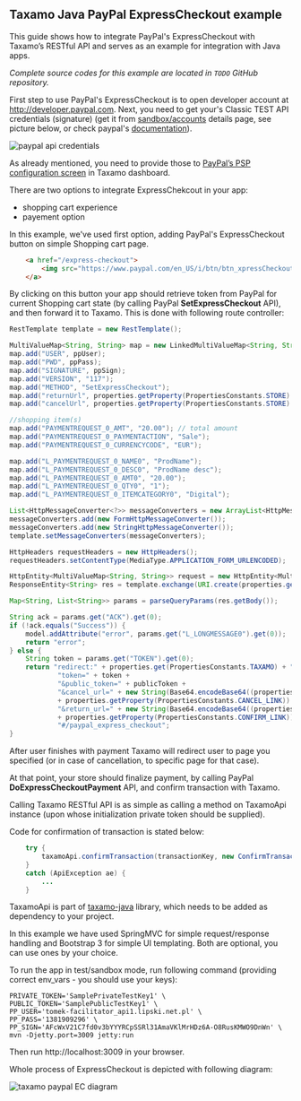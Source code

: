 ## Taxamo Java PayPal ExpressCheckout example

This guide shows how to integrate PayPal's ExpressCheckout with Taxamo’s RESTful API and serves as an example for integration with Java apps.

*Complete source codes for this example are located in `TODO` GitHub repository.*

First step to use PayPal's ExpressCheckout is to open developer account at http://developer.paypal.com. Next, you need to get your's Classic TEST API credentials (signature) (get it from [sandbox/accounts](https://developer.paypal.com/webapps/developer/applications/accounts) details page, see picture below, or check paypal's [documentation](https://developer.paypal.com/docs/classic/api/apiCredentials/)).

![paypal api credentials](https://dl.dropboxusercontent.com/u/39202878/pp_credentials.png)

As already mentioned, you need to provide those to  [PayPal’s PSP configuration screen](https://beta.taxamo.com/merchant/app.html!/account/payment-gateways/paypal) in Taxamo dashboard.

There are two options to integrate ExpressChekcout in your app:

 - shopping cart experience
 - payement option

In this example, we've used first option, adding PayPal's ExpressCheckout button on simple Shopping cart page.

```html
	<a href="/express-checkout">
	    <img src="https://www.paypal.com/en_US/i/btn/btn_xpressCheckout.gif" align="left" style="margin-right:7px;">
	</a>
```

By clicking on this button your app should retrieve token from PayPal for current Shopping cart state (by calling PayPal **SetExpressCheckout** API), 
and then forward it to Taxamo. This is done with following route controller:

```java
RestTemplate template = new RestTemplate();

MultiValueMap<String, String> map = new LinkedMultiValueMap<String, String>();
map.add("USER", ppUser);
map.add("PWD", ppPass);
map.add("SIGNATURE", ppSign);
map.add("VERSION", "117");
map.add("METHOD", "SetExpressCheckout");
map.add("returnUrl", properties.getProperty(PropertiesConstants.STORE) + properties.getProperty(PropertiesConstants.CONFIRM_LINK));
map.add("cancelUrl", properties.getProperty(PropertiesConstants.STORE) + properties.getProperty(PropertiesConstants.CANCEL_LINK));

//shopping item(s)
map.add("PAYMENTREQUEST_0_AMT", "20.00"); // total amount
map.add("PAYMENTREQUEST_0_PAYMENTACTION", "Sale");
map.add("PAYMENTREQUEST_0_CURRENCYCODE", "EUR");

map.add("L_PAYMENTREQUEST_0_NAME0", "ProdName");
map.add("L_PAYMENTREQUEST_0_DESC0", "ProdName desc");
map.add("L_PAYMENTREQUEST_0_AMT0", "20.00");
map.add("L_PAYMENTREQUEST_0_QTY0", "1");
map.add("L_PAYMENTREQUEST_0_ITEMCATEGORY0", "Digital");

List<HttpMessageConverter<?>> messageConverters = new ArrayList<HttpMessageConverter<?>>();
messageConverters.add(new FormHttpMessageConverter());
messageConverters.add(new StringHttpMessageConverter());
template.setMessageConverters(messageConverters);

HttpHeaders requestHeaders = new HttpHeaders();
requestHeaders.setContentType(MediaType.APPLICATION_FORM_URLENCODED);

HttpEntity<MultiValueMap<String, String>> request = new HttpEntity<MultiValueMap<String, String>>(map, requestHeaders);
ResponseEntity<String> res = template.exchange(URI.create(properties.get(PropertiesConstants.PAYPAL_NVP).toString()), HttpMethod.POST, request, String.class);

Map<String, List<String>> params = parseQueryParams(res.getBody());

String ack = params.get("ACK").get(0);
if (!ack.equals("Success")) {
    model.addAttribute("error", params.get("L_LONGMESSAGE0").get(0));
    return "error";
} else {
    String token = params.get("TOKEN").get(0);
    return "redirect:" + properties.get(PropertiesConstants.TAXAMO) + "/checkout/index.html?" +
            "token=" + token +
            "&public_token=" + publicToken +
            "&cancel_url=" + new String(Base64.encodeBase64((properties.getProperty(PropertiesConstants.STORE)
            + properties.getProperty(PropertiesConstants.CANCEL_LINK)).getBytes())) +
            "&return_url=" + new String(Base64.encodeBase64((properties.getProperty(PropertiesConstants.STORE)
            + properties.getProperty(PropertiesConstants.CONFIRM_LINK)).getBytes())) +
            "#/paypal_express_checkout";
}
```

 After user finishes with payment Taxamo will redirect user to page you specified (or in case of cancellation, to specific page for that case).

At that point, your store should finalize payment, by calling PayPal **DoExpressCheckoutPayment** API, and confirm transaction with Taxamo.

Calling Taxamo RESTful API is as simple as calling a method on TaxamoApi instance (upon whose initialization private token should be supplied).

Code for confirmation of transaction is stated below:

```java
	try {
        taxamoApi.confirmTransaction(transactionKey, new ConfirmTransactionIn());
    }
    catch (ApiException ae) {
        ...
    }
```

TaxamoApi is part of [taxamo-java](https://github.com/taxamo/taxamo-java) library, which needs to be added as dependency to your project.

In this example we have used SpringMVC for simple request/response handling and Bootstrap 3 for simple UI templating. Both are optional, you can use ones by your choice.

To run the app in test/sandbox mode, run following command (providing correct env_vars - you should use your keys):

```
PRIVATE_TOKEN='SamplePrivateTestKey1' \
PUBLIC_TOKEN='SamplePublicTestKey1' \
PP_USER='tomek-facilitator_api1.lipski.net.pl' \
PP_PASS='1381909296' \
PP_SIGN='AFcWxV21C7fd0v3bYYYRCpSSRl31AmaVKlMrHDz6A-O8RusKMWO9DnWn' \
mvn -Djetty.port=3009 jetty:run
```

Then run http://localhost:3009 in your browser.

Whole process of ExpressCheckout is depicted with following diagram:

![taxamo paypal EC diagram](https://dl.dropboxusercontent.com/u/39202878/TEC.png)
